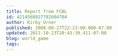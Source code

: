 ```yaml
---
title: Report from FCNL
id: 4214568027782604704
author: Kirby Urner
published: 2008-08-27T22:23:00.000-07:00
updated: 2011-10-23T20:43:39.411-07:00
blog: world_game
tags: 
---
```


